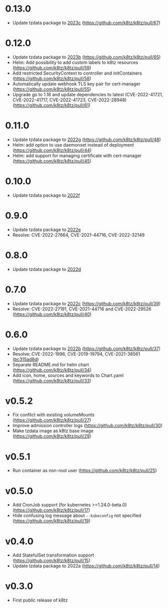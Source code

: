 # 0.13.0

- Update tzdata package to [2023c](https://mm.icann.org/pipermail/tz-announce/2023-March/000079.html) (https://github.com/k8tz/k8tz/pull/67)

# 0.12.0

- Update tzdata package to [2023b](https://mm.icann.org/pipermail/tz-announce/2023-March/000078.html) (https://github.com/k8tz/k8tz/pull/65)
- Helm: Add possibility to add custom labels to k8tz resources (https://github.com/k8tz/k8tz/pull/59)
- Add restricted SecurityContext to controller and initContainers (https://github.com/k8tz/k8tz/pull/58)
- Automatically update webhook TLS key pair for cert-manager (https://github.com/k8tz/k8tz/pull/55)
- Upgrade go to 1.18 and update dependencies to latest (CVE-2022-41721, CVE-2022-41717, CVE-2022-41723, CVE-2022-28948) (https://github.com/k8tz/k8tz/pull/61)

# 0.11.0

- Update tzdata package to [2022g](https://mm.icann.org/pipermail/tz-announce/2022-November/000076.html) (https://github.com/k8tz/k8tz/pull/48)
- Helm: add option to use daemonset instead of deployment (https://github.com/k8tz/k8tz/pull/44)
- Helm: add support for managing certificate with cert-manager (https://github.com/k8tz/k8tz/pull/45)

# 0.10.0

- Update tzdata package to [2022f](https://mm.icann.org/pipermail/tz-announce/2022-October/000075.html)

# 0.9.0

- Update tzdata package to [2022e](https://mm.icann.org/pipermail/tz-announce/2022-October/000074.html)
- Resolve: CVE-2022-27664, CVE-2021-44716, CVE-2022-32149

# 0.8.0

- Update tzdata package to [2022d](https://mm.icann.org/pipermail/tz-announce/2022-September/000073.html)

# 0.7.0

- Update tzdata package to [2022c](https://mm.icann.org/pipermail/tz-announce/2022-August/000072.html) (https://github.com/k8tz/k8tz/pull/39)
- Resolve: CVE-2022-27191, CVE-2021-44716 and CVE-2022-29526 (https://github.com/k8tz/k8tz/pull/40)

# 0.6.0

- Update tzdata package to [2022b](https://mm.icann.org/pipermail/tz-announce/2022-August/000071.html) (https://github.com/k8tz/k8tz/pull/37)
- Resolve: CVE-2022-1996, CVE-2019-19794, CVE-2021-38561 ([bc315ad8d](https://github.com/k8tz/k8tz/commit/bc315ad8dfcd73463f2d44bff50d56f08f477aec))
- Separate README.md for helm chart (https://github.com/k8tz/k8tz/pull/34)
- Add icon, home, sources and keywords to Chart.yaml (https://github.com/k8tz/k8tz/pull/33)

# v0.5.2

- Fix conflict with existing volumeMounts (https://github.com/k8tz/k8tz/pull/27)
- Improve admission controller logs (https://github.com/k8tz/k8tz/pull/30)
- Make tzdata image as k8tz base image (https://github.com/k8tz/k8tz/pull/29)

# v0.5.1

- Run container as non-root user (https://github.com/k8tz/k8tz/pull/25)

# v0.5.0

- Add CronJob support (for kubernetes >=1.24.0-beta.0) (https://github.com/k8tz/k8tz/pull/17)
- Hide confusing log message about `--kubeconfig` not specified (https://github.com/k8tz/k8tz/pull/19)

# v0.4.0

- Add StatefulSet transformation support (https://github.com/k8tz/k8tz/pull/15)
- Update tzdata package to 2022a (https://github.com/k8tz/k8tz/pull/14)

# v0.3.0

- First public release of k8tz
